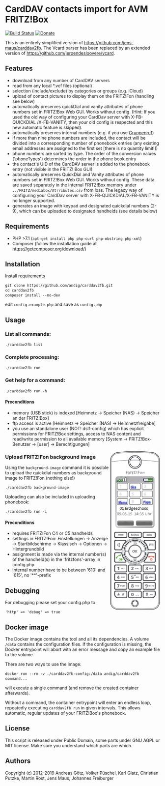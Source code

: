 # CardDAV contacts import for AVM FRITZ!Box
[![Build Status](https://travis-ci.org/andig/carddav2fb.svg?branch=master)](https://travis-ci.org/andig/carddav2fb) [![Donate](https://img.shields.io/badge/Donate-PayPal-green.svg)](https://www.paypal.com/cgi-bin/webscr?cmd=_s-xclick&hosted_button_id=BB3W3WH7GVSNW)

This is an entirely simplified version of https://github.com/jens-maus/carddav2fb. The Vcard parser has been replaced by an extended version of https://github.com/jeroendesloovere/vcard.

## Features

  * download from any number of CardDAV servers
  * read from any local *.vcf files (optional)
  * selection (include/exclude) by categories or groups (e.g. iCloud)
  * upload of contact pictures to display them on the FRITZ!Fon (handling see below)
  * automatically preserves quickDial and vanity attributes of phone numbers
    set in FRITZ!Box Web GUI. Works without config. (Hint: If you used the
    old way of configuring your CardDav server with X-FB-QUICKDIAL /X-FB-VANITY, then your old config is respected and this new automatic feature is skipped).
  * automatically preserves internal numbers (e.g. if you use [Gruppenruf](https://avm.de/service/fritzbox/fritzbox-7490/wissensdatenbank/publication/show/1148_Interne-Rufgruppe-in-FRITZ-Box-einrichten-Gruppenruf/))
  * if more than nine phone numbers are included, the contact will be divided into a corresponding number of phonebook entries (any existing email addresses are assigned to the first set [there is no quantity limit!])
  * phone numbers are sorted by type. The order of the conversion values ('phoneTypes') determines the order in the phone book entry
  * the contact's UID of the CardDAV server is added to the phonebook entry (not visible in the FRITZ! Box GUI)
  * automatically preserves QuickDial and Vanity attributes of phone numbers set in FRITZ!Box Web GUI. Works without config. These data are saved separately in the internal FRITZ!Box memory under `../FRITZ/mediabox/Atrributes.csv` from loss. The legacy way of configuring your CardDav server with X-FB-QUICKDIAL/X-FB-VANITY is no longer supported.
  * generates an image with keypad and designated quickdial numbers (2-9), which can be uploaded to designated handhelds (see details below)

## Requirements

  * PHP >7.1 (`apt-get install php php-curl php-mbstring php-xml`)
  * Composer (follow the installation guide at https://getcomposer.org/download/)

## Installation

Install requirements

    git clone https://github.com/andig/carddav2fb.git
    cd carddav2fb
    composer install --no-dev

edit `config.example.php` and save as `config.php`

## Usage

### List all commands:

    ./carddav2fb list

### Complete processing:

    ./carddav2fb run

### Get help for a command:

    ./carddav2fb run -h

#### Preconditions

  * memory (USB stick) is indexed [Heimnetz -> Speicher (NAS) -> Speicher an der FRITZ!Box]
  * ftp access is active [Heimnetz -> Speicher (NAS) -> Heimnetzfreigabe]
  * you use an standalone user (NOT! dslf-config) which has explicit permissions for FRITZ!Box settings, access to NAS content and read/write permission to all available memory [System -> FRITZ!Box-Benutzer -> [user] -> Berechtigungen]

<img align="right" src="assets/fritzfon.png"/>

### Upload FRITZ!Fon background image

Using the `background-image` command it is possible to upload the quickdial numbers as background image to FRITZ!Fon (nothing else!)

    ./carddav2fb background-image

Uploading can also be included in uploading phonebook:

    ./carddav2fb run -i

#### Preconditions

  * requires FRITZ!Fon C4 or C5 handhelds
  * settings in FRITZ!Fon: Einstellungen -> Anzeige -> Startbildschirme -> Klassisch -> Optionen -> Hintergrundbild
  * assignment is made via the internal number(s) of the handheld(s) in the 'fritzfons'-array in config.php
  * internal number have to be between '610' and '615', no '**'-prefix

## Debugging

For debugging please set your config.php to

    'http' => 'debug' => true

## Docker image

The Docker image contains the tool and all its dependencies. A volume
`/data` contains the configuration files. If the configuration is
missing, the Docker entrypoint will abort with an error message and copy
an example file to the volume.

There are two ways to use the image:

    docker run --rm -v ./carddav2fb-config:/data andig/carddav2fb command...

will execute a single command (and remove the created container
afterwards).

Without a command, the container entrypoint will enter an endless loop,
repeatedly executing `carddav2fb run` in given intervals. This allows
automatic, regular updates of your FRITZ!Box's phonebook.


## License
This script is released under Public Domain, some parts under GNU AGPL or MIT license. Make sure you understand which parts are which.

## Authors
Copyright (c) 2012-2019 Andreas Götz, Volker Püschel, Karl Glatz, Christian Putzke, Martin Rost, Jens Maus, Johannes Freiburger

